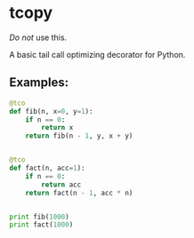 # tcopy

_Do not_ use this.

A basic tail call optimizing decorator for Python.

## Examples:

```python
@tco
def fib(n, x=0, y=1):
    if n == 0:
        return x
    return fib(n - 1, y, x + y)


@tco
def fact(n, acc=1):
    if n == 0:
        return acc
    return fact(n - 1, acc * n)


print fib(1000)
print fact(1000)
```
